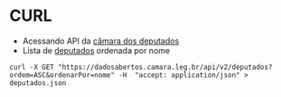 # CURL

- Acessando API da [câmara dos deputados](https://dadosabertos.camara.leg.br/swagger/api.html)
- Lista de [deputados](https://dadosabertos.camara.leg.br/api/v2/deputados?ordem=ASC&ordenarPor=nome) ordenada por nome
```shell 
curl -X GET "https://dadosabertos.camara.leg.br/api/v2/deputados?ordem=ASC&ordenarPor=nome" -H  "accept: application/json" > deputados.json
 ```
